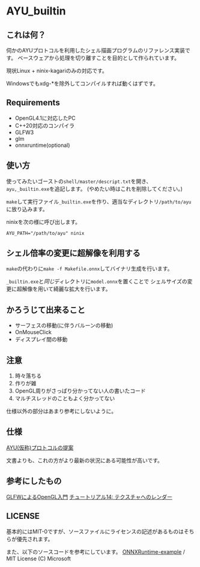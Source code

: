 # AYU\_builtin

## これは何？

伺かのAYUプロトコルを利用したシェル描画プログラムのリファレンス実装です。
ベースウェアから処理を切り離すことを目的として作られています。

現状Linux + ninix-kagariのみの対応です。

Windowsでもxdg-\*を除外してコンパイルすれば動くはずです。

## Requirements

- OpenGL4.1に対応したPC
- C++20対応のコンパイラ
- GLFW3
- glm
- onnxruntime(optional)

## 使い方

使ってみたいゴーストの`shell/master/descript.txt`を開き、
`ayu,_builtin.exe`を追記します。
(やめたい時はこれを削除してください。)

`make`して実行ファイル`_builtin.exe`を作り、適当なディレクトリ`/path/to/ayu`に放り込みます。

ninixを次の様に呼び出します。

```
AYU_PATH="/path/to/ayu" ninix
```

## シェル倍率の変更に超解像を利用する

`make`の代わりに`make -f Makefile.onnx`してバイナリ生成を行います。

`_builtin.exe`と*同じ*ディレクトリに`model.onnx`を置くことで
シェルサイズの変更に超解像を用いて綺麗な拡大を行います。

## かろうじて出来ること

- サーフェスの移動(に伴うバルーンの移動)
- OnMouseClick
- ディスプレイ間の移動

## 注意

1. 時々落ちる
2. 作りが雑
3. OpenGL周りがさっぱり分かってない人の書いたコード
4. マルチスレッドのこともよく分かってない

仕様以外の部分はあまり参考にしないように。

## 仕様

[AYU(仮称)プロトコルの提案](https://gist.github.com/Tatakinov/1c88e4160f53bbd57754987c5a0e9115)

文書よりも、これの方がより最新の状況にある可能性が高いです。

## 参考にしたもの

[GLFWによるOpenGL入門](https://tokoik.github.io/GLFWdraft.pdf)
[チュートリアル14: テクスチャへのレンダー](http://www.opengl-tutorial.org/jp/intermediate-tutorials/tutorial-14-render-to-texture/)

## LICENSE

基本的にはMIT-0ですが、ソースファイルにライセンスの記述があるものはそちらが優先されます。

また、以下のソースコードを参考にしています。
[ONNXRuntime-example](https://github.com/microsoft/onnxruntime-inference-examples/blob/main/c_cxx/MNIST/MNIST.cpp) / MIT License (C) Microsoft
